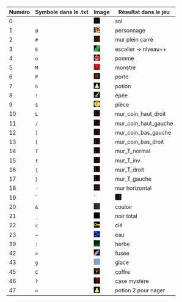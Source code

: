 |Numéro|Symbole dans le .txt|Image|Résultat dans le jeu|
|------|--------------------|-----|--------------------|
| 0|` `|![image](images/sol.png)|sol|
| 1|`@`|![image](images/heros.png)|personnage|
| 2|`#`|![image](images/briques.png)|mur plein carré|
| 3|`E`|![image](images/escalier.png)|escalier -> niveau++|
| 4|`o`|![image](images/pomme.png)|pomme|
| 5|`M`|![image](images/monstre.png)|monstre|
| 6|`P`|![image](images/porte.png)|porte|
| 7|`h`|![image](images/potion.png)|potion|
| 8|`!`|![image](images/epee.png)|épée|
| 9|`$`|![image](images/dollar.png)|pièce|
|10|`L`|![image](images/mur_coin_haut_droit.png)|mur_coin_haut_droit|
|11|`/`|![image](images/mur_coin_haut_gauche.png)|mur_coin_haut_gauche|
|12|`]`|![image](images/mur_coin_bas_gauche.png)|mur_coin_bas_gauche|
|13|`[`|![image](images/mur_coin_bas_droit.png)|mur_coin_bas_droit|
|14|`T`|![image](images/mur_T_normal.png)|mur_T_normal|
|15|`t`|![image](images/mur_T_inv.png)|mur_T_inv|
|16|`{`|![image](images/mur_T_droit.png)|mur_T_droit|
|17|`}`|![image](images/mur_T_gauche.png)|mur_T_gauche|
|18|`-`|![image](images/mur_horizontal.png)|mur horizontal|
|19|`|`|![image](images/mur_vertical.png)|mur vertical|
|20|`&`|![image](images/couloir.png)|couloir|
|21|`_`|![image](images/noir.png)|noir total|
|22|`c`|![image](images/clef.png)|clé|
|23|`~`|![image](images/eau.png)|eau|
|39|`:`|![image](images/herbe.png)|herbe|
|42|`>`|![image](images/fusee.png)|fusée|
|43|`g`|![image](images/glace.png)|glace|
|45|`C`|![image](images/coffre.png)|coffre|
|46|`?`|![image](images/mystere.png)|case mystère|
|47|`n`|![image](images/potion2.png)|potion 2 pour nager|